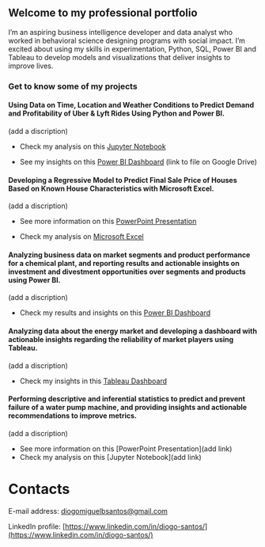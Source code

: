 ## Welcome to my professional portfolio

I’m an aspiring business intelligence developer and data analyst who worked in behavioral science designing programs with social impact. I’m excited about using my skills in experimentation, Python, SQL, Power BI and Tableau to develop models and visualizations that deliver insights to improve lives.

### Get to know some of my projects

#### Using Data on Time, Location and Weather Conditions to Predict Demand and Profitability of Uber & Lyft Rides Using Python and Power BI.

(add a discription)

   - Check my analysis on this [Jupyter Notebook](https://github.com/diogo-m-santos/diogo-m-santos.github.io/blob/master/Using%20Data%20on%20Time%2C%20Location%20and%20Weather%20Conditions%20to%20Predict%20Demand%20and%20Profitability%20of%20Uber%20%26%20Lyft%20Rides%20(Python%20Analysis).ipynb)

   - See my insights on this [Power BI Dashboard](https://drive.google.com/file/d/1MS2DsnimsR3Ch9SHa4b934SNuVkRjFb2/view?usp=sharing) (link to file on Google Drive)

#### Developing a Regressive Model to Predict Final Sale Price of Houses Based on Known House Characteristics with Microsoft Excel.
(add a discription)

   - See more information on this [PowerPoint Presentation](https://github.com/diogo-m-santos/diogo-m-santos.github.io/blob/master/Developing%20a%20Regressive%20Model%20to%20Predict%20Final%20Sale%20Price%20of%20Houses%20(Technical%20Slide%20Deck).pdf)
   
   - Check my analysis on [Microsoft Excel](https://github.com/diogo-m-santos/diogo-m-santos.github.io/blob/master/Developing%20a%20Regressive%20Model%20to%20Predict%20Final%20Sale%20Price%20of%20Houses%20(Analysis).xlsx)

#### Analyzing business data on market segments and product performance for a chemical plant, and reporting results and actionable insights on investment and divestment opportunities over segments and products using Power BI.
(add a discription)

   - Check my results and insights on this [Power BI Dashboard](https://github.com/diogo-m-santos/diogo-m-santos.github.io/blob/master/Analyzing%20market%20segments%20and%20product%20performance%20for%20a%20chemical%20plant.pbix)

#### Analyzing data about the energy market and developing a dashboard with actionable insights regarding the reliability of market players using Tableau.
(add a discription)

   - Check my insights in this [Tableau Dashboard](https://github.com/diogo-m-santos/diogo-m-santos.github.io/blob/master/Analyzing%20data%20about%20the%20energy%20market.twbx)

#### Performing descriptive and inferential statistics to predict and prevent failure of a water pump machine, and providing insights and actionable recommendations to improve metrics.
(add a discription)

   - See more information on this [PowerPoint Presentation](add link)
   - Check my analysis on this [Jupyter Notebook](add link)

# Contacts

E-mail address: diogomiguelbsantos@gmail.com 

LinkedIn profile: [https://www.linkedin.com/in/diogo-santos/](https://www.linkedin.com/in/diogo-santos/)
